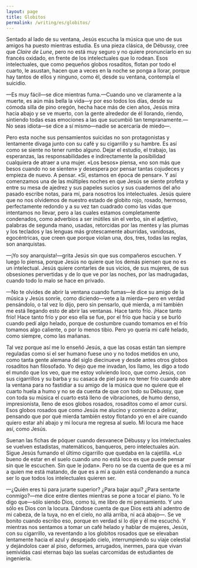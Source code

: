 ```yaml
---
layout: page
title: Globitos
permalink: /writing/es/globitos/
---
```


Sentado al lado de su ventana, Jesús escucha la música que uno de sus amigos
ha puesto mientras estudia. Es una pieza clásica, de Débussy, cree que
*Claire de Lune*, pero no está muy seguro y no quiere pronunciarlo en su
francés oxidado, en frente de los intelectuales que lo rodean. Esos
intelectuales, que como pequeños globos rosaditos, flotan por todo el cuarto,
le asustan, hacen que a veces en la noche se ponga a llorar, porque hay tantos
de ellos y ninguno, como él, desde su ventana, contempla el suicidio.

—Es muy fácil—se dice mientras fuma.—Cuando uno ve claramente a la muerte,
es aún más bella la vida—y por eso todos los días, desde su cómoda silla de
pino oregón, hecha hace más de cien años, Jesús mira hacia abajo y se ve
muerto, con la gente alrededor de él llorando, riendo, sintiendo todas esas
emociones a las que sucumbió tan tempranamente.—No seas idiota—se dice a sí
mismo—nadie se acercaría de miedo—.

Pero esta noche sus pensamientos suicidas no son protagonistas y lentamente
divaga junto con su café y su cigarrillo y su hambre. Es así como se siente no
tener rumbo alguno. Dejar el estudio, el trabajo, las esperanzas,
las responsabilidades e indirectamente la posibilidad cualquiera de atraer a una
mujer. «Los besos» piensa, «no son más que besos cuando no se sienten» y
desespera por pensar tantas cojudeces y empieza de nuevo. A pensar. «Sí,
estamos en época de pensar». Y así comenzamos una de las múltiples noches en
que Jesús se siente profeta y entre su mesa de ajedrez y sus papeles sucios y
sus cuadernos del año pasado escribe notas, para mí, para nosotros los
intelectuales. Jesús quiere que no nos olvidemos de nuestro estado de globito
rojo, rosado, hermoso, perfectamente redondo y a su vez tan cuadrado como las
vidas que intentamos no llevar, pero a las cuales estamos completamente
condenados, como adverbios a ser inútiles sin el verbo, sin el adjetivo,
palabras de segunda mano, usadas, retorcidas por las mentes y las plumas y los
teclados y las lenguas más grotescamente aburridas, vanidosas, egocéntricas,
que creen que porque violan una, dos, tres, todas las reglas, son anarquistas.

—¡Yo soy anarquista!—grita Jesús sin que sus compañeros escuchen. Y luego lo
piensa, porque Jesús no quiere que los demás piensen que no es un intelectual.
Jesús quiere contarles de sus vicios, de sus mujeres, de sus obsesiones
pervertidas y de lo que ve por las noches, por las madrugadas, cuando todo
lo malo se hace en privado.

—No te olvides de abrir la ventana cuando fumas—le dice su amigo de la música
y Jesús sonríe, como diciendo—vete a la mierda—pero en verdad pensándolo, o
tal vez lo dijo, pero sin pensarlo, qué mierda, a mí también me está llegando
esto de abrir las ventanas. Hace tanto frío. ¡Hace tanto frío! Hace tanto frío
y por eso ella se fue, por el frío que hacía y se burló cuando pedí algo helado,
porque de costumbre cuando tomamos en el frío tomamos algo caliente, o por lo
menos tibio. Pero yo quería mi café helado, como siempre, como las mañanas.

Tal vez porque así me lo enseñó Jesús, a que las cosas están tan siempre
reguladas como si el ser humano fuese uno y no todos metidos en uno, como
tanta gente alemana del siglo diecinueve y desde antes otros globos rosaditos
han filosofado. Yo dejo que me invadan, los llamo, les digo a todo el mundo que
los veo, que me estoy volviendo loco, que como Jesús, con sus cigarrillos y su
barba y su casaca de piel para no tener frío cuando abre la ventana para no
fastidiar a su amigo de la música que no quiere que el cuarto huela a humo y
no se da cuenta de que con todo su Débussy, que con toda su música el cuarto
está lleno de vibraciones, de humo denso, impresionista, lleno de esos globos
rosados, rosaditos como el amor cursi. Esos globos rosados que como Jesús me
alucino y comienzo a delirar, pensando que por qué mierda también estoy
flotando yo en el aire cuando quiero estar ahí abajo y mi locura me regresa
al suelo. Mi locura me hace así, como Jesús.

Suenan las fichas de póquer cuando desvanece Débussy y los intelectuales
se vuelven estadistas, matemáticos, banqueros, pero intelectuales aún. Sigue
Jesús fumando el último cigarrillo que quedaba en la cajetilla. «Lo bueno de
estar en el suelo cuando uno no está loco es que puede pensar sin que le
escuchen. Sin que le jodan». Pero no se da cuenta de que es a mí a quien me
está matando, de que es a mí a quién está condenando a nunca ser lo que todos
los intelectuales quieren ser.

—¿Quién eres tú para jurarte superior? ¿Para bajar aquí? ¿Para sentarte
conmigo?—me dice entre dientes mientras se pone a tocar el piano. Yo le digo
que—sólo siendo Dios, como tú, me libro de mi pensamiento. Y uno sólo es Dios
con la locura. Dándose cuenta de que Dios está ahí adentro de mi cabeza, de la
tuya, no en el cielo, no allá arriba, ni acá abajo—. Se ve bonito cuando
escribo eso, porque en verdad sí lo dije y él me escuchó. Y mientras nos
sentamos a tomar un café helado y hablar de mujeres, Jesús, con su cigarrillo,
va reventando a los globitos rosados que se elevaban lentamente hacia el azul
y despejado cielo, interrumpiendo su viaje celestial y dejándolos caer al
piso, deformes, arrugados, inermes, para que vivan semividas casi eternas bajo
las suelas carcomidas de estudiantes de ingeniería.